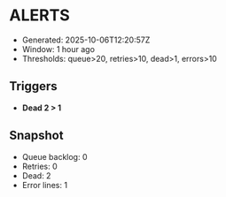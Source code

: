 # ALERTS

- Generated: 2025-10-06T12:20:57Z
- Window: 1 hour ago
- Thresholds: queue>20, retries>10, dead>1, errors>10

## Triggers
- **Dead 2 > 1**

## Snapshot
- Queue backlog: 0
- Retries: 0
- Dead: 2
- Error lines: 1
